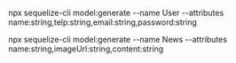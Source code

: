 npx sequelize-cli model:generate --name User --attributes name:string,telp:string,email:string,password:string

npx sequelize-cli model:generate --name News --attributes name:string,imageUrl:string,content:string


